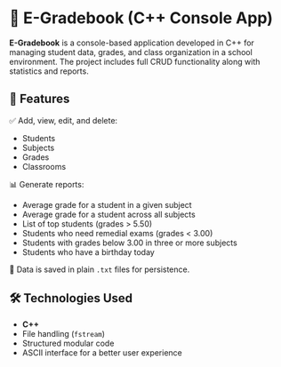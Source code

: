 # 📘 E-Gradebook (C++ Console App)

**E-Gradebook** is a console-based application developed in C++ for managing student data, grades, and class organization in a school environment. The project includes full CRUD functionality along with statistics and reports.

## 🔧 Features

✅ Add, view, edit, and delete:
- Students  
- Subjects  
- Grades  
- Classrooms  

📊 Generate reports:
- Average grade for a student in a given subject  
- Average grade for a student across all subjects  
- List of top students (grades > 5.50)  
- Students who need remedial exams (grades < 3.00)  
- Students with grades below 3.00 in three or more subjects  
- Students who have a birthday today  

📁 Data is saved in plain `.txt` files for persistence.

## 🛠️ Technologies Used

- **C++**
- File handling (`fstream`)
- Structured modular code
- ASCII interface for a better user experience


